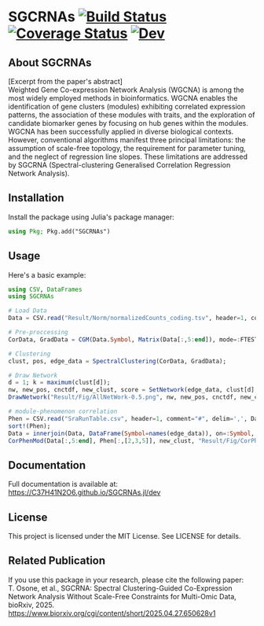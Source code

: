 # SGCRNAs [![Build Status](https://github.com/C37H41N2O6/SGCRNAs.jl/actions/workflows/CI.yml/badge.svg?branch=main)](https://github.com/C37H41N2O6/SGCRNAs.jl/actions/workflows/CI.yml?query=branch%3Amain) [![Coverage Status](https://coveralls.io/repos/github/C37H41N2O6/SGCRNAs.jl/badge.svg?branch=main)](https://coveralls.io/github/C37H41N2O6/SGCRNAs.jl?branch=main) [![Dev](https://img.shields.io/badge/docs-dev-blue.svg)](https://C37H41N2O6.github.io/SGCRNAs.jl/dev/)

## About SGCRNAs
[Excerpt from the paper's abstract]  
Weighted Gene Co-expression Network Analysis (WGCNA) is among the most widely employed methods in bioinformatics. WGCNA enables the identification of gene clusters (modules) exhibiting correlated expression patterns, the association of these modules with traits, and the exploration of candidate biomarker genes by focusing on hub genes within the modules. WGCNA has been successfully applied in diverse biological contexts. However, conventional algorithms manifest three principal limitations: the assumption of scale-free topology, the requirement for parameter tuning, and the neglect of regression line slopes. These limitations are addressed by SGCRNA (Spectral-clustering Generalised Correlation Regression Network Analysis).

## Installation
Install the package using Julia's package manager:
```julia
using Pkg; Pkg.add("SGCRNAs")
```

## Usage
Here's a basic example:
```julia
using CSV, DataFrames
using SGCRNAs

# Load Data
Data = CSV.read("Result/Norm/normalizedCounts_coding.tsv", header=1, comment="#", delim='\t', DataFrame);

# Pre-proccessing
CorData, GradData = CGM(Data.Symbol, Matrix(Data[:,5:end]), mode=:FTEST);

# Clustering
clust, pos, edge_data = SpectralClustering(CorData, GradData);

# Draw Network
d = 1; k = maximum(clust[d]);
nw, new_pos, cnctdf, new_clust, score = SetNetwork(edge_data, clust[d], pos, il=collect(1:k));
DrawNetwork("Result/Fig/AllNetWork-0.5.png", nw, new_pos, cnctdf, new_clust, k, node_scores=score, edge_mode=:ALL, edge_threshold=0.5);

# module-phenomenon correlation
Phen = CSV.read("SraRunTable.csv", header=1, comment="#", delim=',', DataFrame);
sort!(Phen);
Data = innerjoin(Data, DataFrame(Symbol=names(edge_data)), on=:Symbol, order=:right);
CorPhenMod(Data[:,5:end], Phen[:,[2,3,5]], new_clust, "Result/Fig/CorPhenMod.png");
```

## Documentation
Full documentation is available at: https://C37H41N2O6.github.io/SGCRNAs.jl/dev

## License
This project is licensed under the MIT License. See LICENSE for details.

## Related Publication
If you use this package in your research, please cite the following paper:  
T. Osone, et al., SGCRNA: Spectral Clustering-Guided Co-Expression Network Analysis Without Scale-Free Constraints for Multi-Omic Data, bioRxiv, 2025.
https://www.biorxiv.org/cgi/content/short/2025.04.27.650628v1

